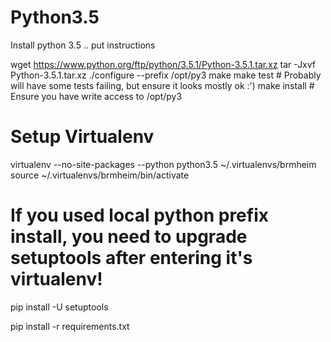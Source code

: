 # Python3.5

Install python 3.5  .. put instructions

wget https://www.python.org/ftp/python/3.5.1/Python-3.5.1.tar.xz
tar -Jxvf Python-3.5.1.tar.xz
./configure --prefix /opt/py3
make
make test  # Probably will have some tests failing, but ensure it looks mostly ok :')
make install # Ensure you have write access to /opt/py3

# Setup Virtualenv

virtualenv --no-site-packages --python python3.5 ~/.virtualenvs/brmheim
source ~/.virtualenvs/brmheim/bin/activate
# If you used local python prefix install, you need to upgrade setuptools after entering it's virtualenv!
pip install -U setuptools

pip install -r requirements.txt


